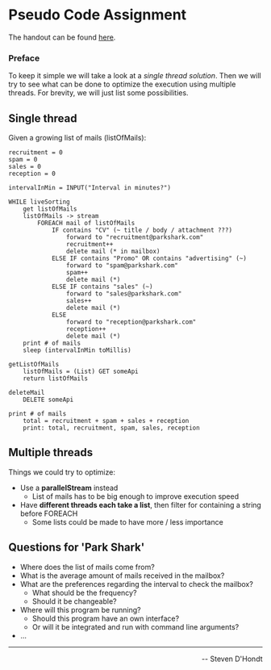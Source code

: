 # Pseudo Code Assignment
The handout can be found [here](https://github.com/H3AR7B3A7/SF-Assignment/blob/master/assignment-handout.pdf).  

### Preface
To keep it simple we will take a look at a *single thread solution*. 
Then we will try to see what can be done to optimize the execution using multiple threads.
For brevity, we will just list some possibilities.

## Single thread
Given a growing list of mails (listOfMails):

    recruitment = 0
    spam = 0
    sales = 0
    reception = 0
    
    intervalInMin = INPUT("Interval in minutes?")
    
    WHILE liveSorting
        get listOfMails
        listOfMails -> stream
            FOREACH mail of listOfMails
                IF contains "CV" (~ title / body / attachment ???)
                    forward to "recruitment@parkshark.com"
                    recruitment++
                    delete mail (* in mailbox)
                ELSE IF contains "Promo" OR contains "advertising" (~)
                    forward to "spam@parkshark.com"
                    spam++
                    delete mail (*)
                ELSE IF contains "sales" (~)
                    forward to "sales@parkshark.com"
                    sales++
                    delete mail (*)
                ELSE 
                    forward to "reception@parkshark.com"
                    reception++
                    delete mail (*)
        print # of mails
        sleep (intervalInMin toMillis)
        
    getListOfMails
        listOfMails = (List) GET someApi
        return listOfMails
        
    deleteMail
        DELETE someApi
        
    print # of mails
        total = recruitment + spam + sales + reception
        print: total, recruitment, spam, sales, reception

## Multiple threads
Things we could try to optimize:
- Use a **parallelStream** instead
  - List of mails has to be big enough to improve execution speed
- Have **different threads each take a list**, then filter for containing a string before FOREACH
  - Some lists could be made to have more / less importance

## Questions for 'Park Shark'
- Where does the list of mails come from?
- What is the average amount of mails received in the mailbox?
- What are the preferences regarding the interval to check the mailbox?
  - What should be the frequency?
  - Should it be changeable?
- Where will this program be running?
  - Should this program have an own interface? 
  - Or will it be integrated and run with command line arguments?
- ...

---
<div align="right">-- Steven D'Hondt</div>